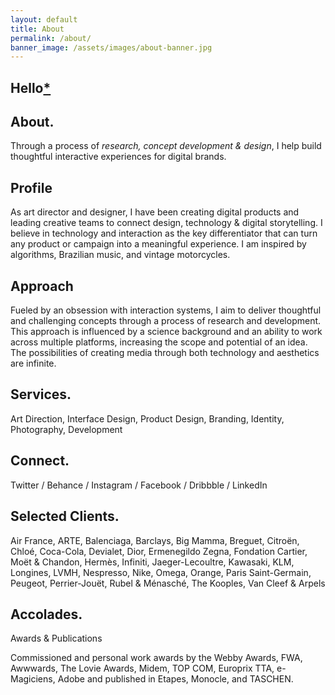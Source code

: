 ```yaml
---
layout: default
title: About
permalink: /about/
banner_image: /assets/images/about-banner.jpg
---
```


<!DOCTYPE html>
<html lang="en">
<head>
    <meta charset="UTF-8">
    <meta name="viewport" content="width=device-width, initial-scale=1.0">
    <title>Creative Portfolio</title>
    <link rel="stylesheet" href="portfolio.css">
</head>
<body>
    <main>
        <!-- Top Section with Hello and Image -->
        <section class="top-section">
            <div class="container">
                <div class="left-column">
                    <h1>Hello<a href="https://www.youtube.com/watch?v=dQw4w9WgXcQ" class="asterisk-link">*</a></h1>
                </div>
                <div class="right-column">
                    <div class="image-container"></div>
                </div>
            </div>
        </section>
        <!-- About Section -->
        <section class="about">
            <div class="container">
                <div class="left-column">
                    <h2>About.</h2>
                </div>
                <div class="right-column">
                    <p class="fancy-text">Through a process of <em>research, concept development & design</em>, I help build thoughtful interactive experiences for digital brands.</p>
                </div>
            </div>
        </section>
        <!-- Profile Section -->
        <section class="profile">
            <div class="container">
                <div class="left-column">
                    <h2>Profile</h2>
                </div>
                <div class="right-column">
                    <p>As art director and designer, I have been creating digital products and leading creative teams to connect design, technology & digital storytelling. I believe in technology and interaction as the key differentiator that can turn any product or campaign into a meaningful experience. I am inspired by algorithms, Brazilian music, and vintage motorcycles.</p>
                </div>
            </div>
        </section>
        <!-- Approach Section -->
        <section class="approach">
            <div class="container">
                <div class="left-column">
                    <h2>Approach</h2>
                </div>
                <div class="right-column">
                    <p>Fueled by an obsession with interaction systems, I aim to deliver thoughtful and challenging concepts through a process of research and development. This approach is influenced by a science background and an ability to work across multiple platforms, increasing the scope and potential of an idea. The possibilities of creating media through both technology and aesthetics are infinite.</p>
                </div>
            </div>
        </section>
        <!-- Services Section -->
        <section class="services">
            <div class="container">
                <div class="left-column">
                    <h2>Services.</h2>
                </div>
                <div class="right-column">
                    <p>Art Direction, Interface Design, Product Design, Branding, Identity, Photography, Development</p>
                </div>
            </div>
        </section>
        <!-- Connect Section -->
        <section class="connect">
            <div class="container">
                <div class="left-column">
                    <h2>Connect.</h2>
                </div>
                <div class="right-column">
                    <p>Twitter / Behance / Instagram / Facebook / Dribbble / LinkedIn</p>
                </div>
            </div>
        </section>
        <!-- Clients Section -->
        <section class="clients">
            <div class="container">
                <div class="left-column">
                    <h2>Selected Clients.</h2>
                </div>
                <div class="right-column">
                    <p>Air France, ARTE, Balenciaga, Barclays, Big Mamma, Breguet, Citroën, Chloé, Coca-Cola, Devialet, Dior, Ermenegildo Zegna, Fondation Cartier, Moët & Chandon, Hermès, Infiniti, Jaeger-Lecoultre, Kawasaki, KLM, Longines, LVMH, Nespresso, Nike, Omega, Orange, Paris Saint-Germain, Peugeot, Perrier-Jouët, Rubel & Ménasché, The Kooples, Van Cleef & Arpels</p>
                </div>
            </div>
        </section>
        <!-- Accolades Section -->
        <section class="accolades">
            <div class="container">
                <div class="left-column">
                    <h2>Accolades.</h2>
                </div>
                <div class="right-column">
                    <p>Awards & Publications</p>
                    <p>Commissioned and personal work awards by the Webby Awards, FWA, Awwwards, The Lovie Awards, Midem, TOP COM, Europrix TTA, e-Magiciens, Adobe and published in Etapes, Monocle, and TASCHEN.</p>
                </div>
            </div>
        </section>
    </main>
    <script src="portfolio.js"></script>
</body>
</html>
